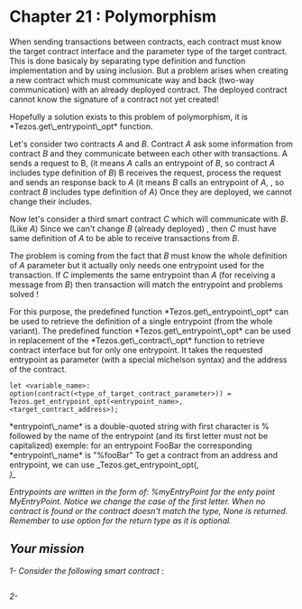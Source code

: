 # Chapter 21 : Polymorphism

<light />

<dialog character="pilot"></dialog>

When sending transactions between contracts, each contract must know the target contract interface and the parameter type of the target contract. This is done basicaly by separating type definition and function implementation and by using inclusion. But a problem arises when creating a new contract which must communicate way and back (two-way communication) with an already deployed contract. The deployed contract cannot know the signature of a contract not yet created!

<!-- prettier-ignore -->Hopefully a solution exists to this problem of polymorphism, it is *Tezos.get\_entrypoint\_opt* function.

Let's consider two contracts _A_ and _B_. Contract _A_ ask some information from contract _B_ and they communicate between each other with transactions.
A sends a request to B, (it means _A_ calls an entrypoint of _B_, so contract _A_ includes type definition of _B_)
B receives the request, process the request and sends an response back to _A_ (it means _B_ calls an entrypoint of _A_, , so contract _B_ includes type definition of _A_)
Once they are deployed, we cannot change their includes.

Now let's consider a third smart contract _C_ which will communicate with _B_. (Like _A_)
Since we can't change _B_ (already deployed) , then _C_ must have same definition of _A_ to be able to receive transactions from _B_.

The problem is coming from the fact that _B_ must know the whole definition of _A_ parameter but it actually only needs one entrypoint used for the transaction. If _C_ implements the same entrypoint than _A_ (for receiving a message from _B_) then transaction will match the entrypoint and problems solved !

<!-- prettier-ignore -->For this purpose, the predefined function *Tezos.get\_entrypoint\_opt* can be used to retrieve the definition of a single entrypoint (from the whole variant).

<!-- prettier-ignore -->The predefined function *Tezos.get\_entrypoint\_opt* can be used in replacement of the *Tezos.get\_contract\_opt* function to retrieve contract interface but for only one entrypoint. It takes the requested entrypoint as parameter (with a special michelson syntax) and the address of the contract.

```
let <variable_name>: option(contract(<type_of_target_contract_parameter>)) = Tezos.get_entrypoint_opt(<entrypoint_name>, <target_contract_address>);
```

<!-- prettier-ignore --> *entrypoint\_name* is a double-quoted string with first character is % followed by the name of the entrypoint (and its first letter must not be capitalized) exemple: for an entrypoint FooBar the corresponding *entrypoint\_name* is "%fooBar"

<!-- prettier-ignore --> To get a contract from an address and entrypoint, we can use _Tezos.get_entrypoint_opt(<entrypoint>, <address>)_

Entrypoints are written in the form of: _%myEntryPoint_ for the enty point _MyEntryPoint_. Notice we change the case of the first letter. When no contract is found or the contract doesn't match the type, _None_ is returned. Remember to use _option_ for the return type as it is optional.

## Your mission

<!-- prettier-ignore -->1- Consider the following smart contract :

```

```

<!-- prettier-ignore -->2-
